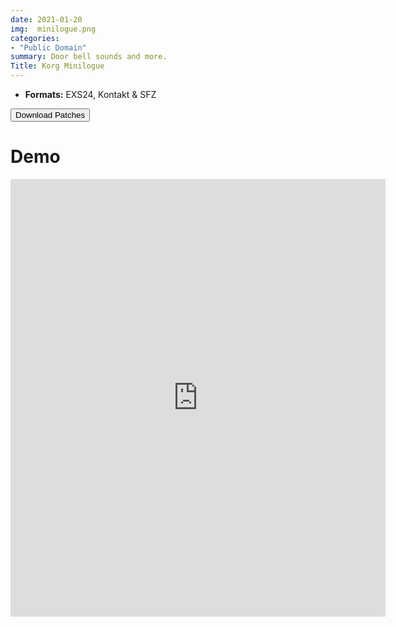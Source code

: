 ```yaml
---
date: 2021-01-20
img:  minilogue.png
categories: 
- "Public Domain"
summary: Door bell sounds and more.
Title: Korg Minilogue
---
```



-   **Formats:** EXS24, Kontakt & SFZ



<div class="buttons"> <a href="https://github.com/publicsamples/Korg-Minilogue"> <button>Download Patches</button></a></div>

# Demo

<iframe width="600" height="700" src="https://www.modularsamples.com/Demos/demos/misc2.html" frameborder="0" allow="accelerometer; autoplay; clipboard-write; encrypted-media; gyroscope; picture-in-picture" allowfullscreen></iframe>

